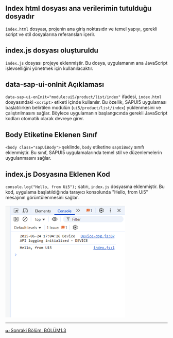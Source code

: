 
## Index html dosyası ana verilerimin tutulduğu dosyadır 

`index.html` dosyası, projenin ana giriş noktasıdır ve temel yapıyı, gerekli script ve stil dosyalarına referansları içerir.


## index.js dosyası oluşturuldu

`index.js` dosyası projeye eklenmiştir. Bu dosya, uygulamanın ana JavaScript işlevselliğini yönetmek için kullanılacaktır.
## data-sap-ui-onInit Açıklaması

`data-sap-ui-onInit="module:ui5/product/list/index"` ifadesi, `index.html` dosyasındaki `<script>` etiketi içinde kullanılır. Bu özellik, SAPUI5 uygulaması başlatılırken belirtilen modülün (`ui5/product/list/index`) yüklenmesini ve çalıştırılmasını sağlar. Böylece uygulamanın başlangıcında gerekli JavaScript kodları otomatik olarak devreye girer.


## Body Etiketine Eklenen Sınıf

`<body class="sapUiBody">` şeklinde, `body` etiketine `sapUiBody` sınıfı eklenmiştir. Bu sınıf, SAPUI5 uygulamalarında temel stil ve düzenlemelerin uygulanmasını sağlar.

## index.js Dosyasına Eklenen Kod

`console.log("Hello, from Ui5");` satırı, `index.js` dosyasına eklenmiştir. Bu kod, uygulama başlatıldığında tarayıcı konsolunda "Hello, from Ui5" mesajının görüntülenmesini sağlar.

![Console Çıktısı](/Image/1/1.2/console.png)


---

[⏭ Sonraki Bölüm: BÖLÜM1.3](./BÖLÜM1.3%20.md)

